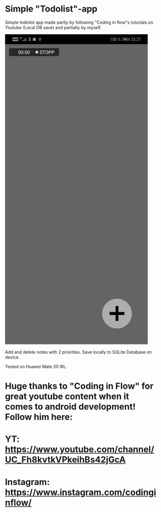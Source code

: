 # Simple "Todolist"-app

Simple todolist app made partly by following "Coding in flow"s tutorials on Youtube (Local DB save) and partially by myself.

![](https://github.com/ProgrammerChris/simple_todolist_app/blob/master/demo.gif)


Add and delete notes with 2 priorities. 
Save locally to SQLite Database on device. 

Tested on Huawei Mate 20 IRL.


# Huge thanks to "Coding in Flow" for great youtube content when it comes to android development! Follow him here:

# YT: https://www.youtube.com/channel/UC_Fh8kvtkVPkeihBs42jGcA
# Instagram: https://www.instagram.com/codinginflow/
